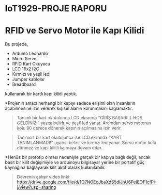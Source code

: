 # IoT1929-PROJE RAPORU
#   RFID ve Servo Motor ile Kapı Kilidi 

Bu projede,
 - Arduino Leonardo 
 - Micro Servo 
 - RFID Kart Okuyucu
 - LCD 16x2 I2C
 - Kırmızı ve yeşil led
 - Jumper kablolar 
 - Breadboard 

kullanarak bir kartlı kapı kilidi yaptık. 

*Projenin amacı herhangi bir kapıyı sadece erişimi olan insanların açabilmesine izin vererek kişisel alanın korunmasını sağlamaktır.

> Tanımlı bir kart okutulunca LCD ekranda "GİRİŞ BAŞARILI. HOŞ GELDİNİZ!" yazısı belirir ve yeşil led yanar. Ardından servo motorun kolu 90 derece dönerek kapının açılmasına izin verir.

> Tanımsız bir kart okutulunca ise LCD ekranda "KART TANIMLANMADI!" uyarısı belirir ve kırmızı led yanar. Servo motor kolu dönmez ve kapı kilitli kalmaya devam eder.


*Henüz bir prototip olması nedeniyle gerçek bir kapıya bağlı değil; ancak basit bir kilit değişimiyle ve arduinoyu bilgisayar yerine bir portatif güç kaynağına bağlayarak kilit aktif olarak kullanılabilir. 


> Devrenin çalışır video linki: https://drive.google.com/file/d/1Q7NOEqJbaXdS5diJhU6PelEOF1cfPI-j/view?usp=sharing
